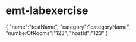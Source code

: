# emt-labexercise
{
    "name":"testName",
    "category":"categoryName",
    "numberOfRooms":"123",
    "hostId":"123"
}

